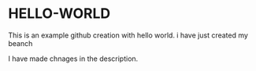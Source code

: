 # HELLO-WORLD
This is an example github creation with hello world.
i have just created my beanch



I have made chnages in the description.
